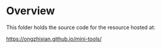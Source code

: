 # Overview

This folder holds the source code for the resource hosted at:

https://ongzhixian.github.io/mini-tools/
